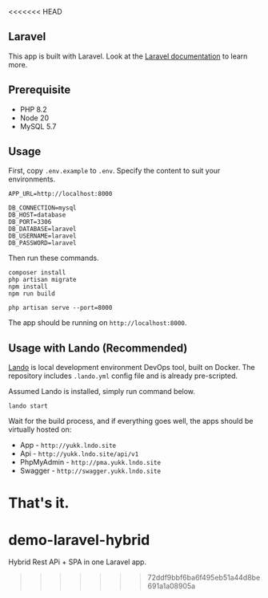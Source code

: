 <<<<<<< HEAD
## Laravel

This app is built with Laravel. Look at the [Laravel documentation](https://laravel.com/docs/11.x) to learn more.

## Prerequisite

- PHP 8.2
- Node 20
- MySQL 5.7

## Usage

First, copy `.env.example` to `.env`. Specify the content to suit your environments.

```
APP_URL=http://localhost:8000

DB_CONNECTION=mysql
DB_HOST=database
DB_PORT=3306
DB_DATABASE=laravel
DB_USERNAME=laravel
DB_PASSWORD=laravel
```

Then run these commands.

```
composer install
php artisan migrate
npm install
npm run build

php artisan serve --port=8000
```

The app should be running on `http://localhost:8000`.

## Usage with Lando (Recommended)

[Lando](https://lando.dev/) is local development environment DevOps tool, built on Docker. The repository includes `.lando.yml` config file and is already pre-scripted.

Assumed Lando is installed, simply run command below.

```
lando start
```

Wait for the build process, and if everything goes well, the apps should be virtually hosted on: 
- App - `http://yukk.lndo.site`
- Api - `http://yukk.lndo.site/api/v1`
- PhpMyAdmin - `http://pma.yukk.lndo.site`
- Swagger - `http://swagger.yukk.lndo.site`

That's it.
=======
# demo-laravel-hybrid
Hybrid Rest APi + SPA in one Laravel app.
>>>>>>> 72ddf9bbf6ba6f495eb51a44d8be691a1a08905a
